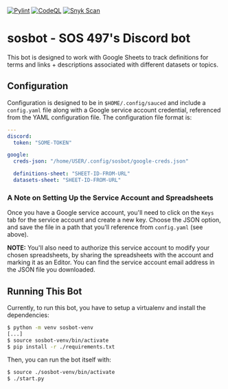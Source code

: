 [![Pylint](https://github.com/SOS497/sosbot/actions/workflows/pylint.yml/badge.svg)](https://github.com/SOS497/sosbot/actions/workflows/pylint.yml)
[![CodeQL](https://github.com/SOS497/sosbot/actions/workflows/codeql-analysis.yml/badge.svg?branch=main)](https://github.com/SOS497/sosbot/actions/workflows/codeql-analysis.yml)
[![Snyk Scan](https://github.com/SOS497/sosbot/actions/workflows/snyk-scan.yml/badge.svg)](https://github.com/SOS497/sosbot/actions/workflows/snyk-scan.yml)

# sosbot - SOS 497's Discord bot

This bot is designed to work with Google Sheets to track definitions for terms and links + descriptions associated with different datasets or topics.


## Configuration

Configuration is designed to be in `$HOME/.config/sauced` and include a `config.yaml` file along with a Google service account credential, referenced from the YAML configuration file. The configuration file format is:

```yaml
---
discord:
  token: "SOME-TOKEN"

google:
  creds-json: "/home/USER/.config/sosbot/google-creds.json"

  definitions-sheet: "SHEET-ID-FROM-URL"
  datasets-sheet: "SHEET-ID-FROM-URL"
```


### A Note on Setting Up the Service Account and Spreadsheets

Once you have a Google service account, you'll need to click on the `Keys` tab for the service account and create a new key. Choose the JSON option, and save the file in a path that you'll reference from `config.yaml` (see above).

**NOTE:** You'll also need to authorize this service account to modify your chosen spreadsheets, by sharing the spreadsheets with the account and marking it as an Editor. You can find the service account email address in the JSON file you downloaded.


## Running This Bot

Currently, to run this bot, you have to setup a virtualenv and install the dependencies:

```bash
$ python -m venv sosbot-venv
[...]
$ source sosbot-venv/bin/activate
$ pip install -r ./requirements.txt
````

Then, you can run the bot itself with:

```bash
$ source ./sosbot-venv/bin/activate
$ ./start.py
```
